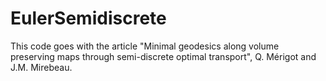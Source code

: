 # EulerSemidiscrete

This code goes with the article "Minimal geodesics along volume preserving maps through semi-discrete optimal transport", Q. Mérigot and J.M. Mirebeau.

